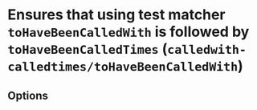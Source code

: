 # Ensures that using test matcher `toHaveBeenCalledWith` is followed by `toHaveBeenCalledTimes` (`calledwith-calledtimes/toHaveBeenCalledWith`)

<!-- end auto-generated rule header -->

## Options

<!-- begin auto-generated rule options list -->



<!-- end auto-generated rule options list -->
